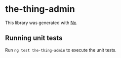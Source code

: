 # the-thing-admin

This library was generated with [Nx](https://nx.dev).

## Running unit tests

Run `ng test the-thing-admin` to execute the unit tests.
